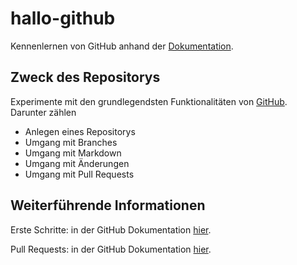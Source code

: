 # hallo-github
Kennenlernen von GitHub anhand der [Dokumentation][GitHub Hello World Dokumentation].

## Zweck des Repositorys
Experimente mit den grundlegendsten Funktionalitäten von [GitHub][GitHub Webseite]. Darunter zählen
+ Anlegen eines Repositorys
+ Umgang mit Branches
+ Umgang mit Markdown
+ Umgang mit Änderungen
+ Umgang mit Pull Requests

## Weiterführende Informationen
Erste Schritte: in der GitHub Dokumentation [hier][GitHub Erste Schritte].

Pull Requests: in der GitHub Dokumentation [hier][GitHub Informationen zu Pull Requests].

[GitHub Hello World Dokumentation]: https://docs.github.com/de/get-started/quickstart/hello-world
[GitHub Webseite]: https://github.com
[GitHub Erste Schritte]: https://docs.github.com/de/get-started
[GitHub Informationen zu Pull Requests]: https://docs.github.com/de/pull-requests/collaborating-with-pull-requests/proposing-changes-to-your-work-with-pull-requests/about-pull-requests
